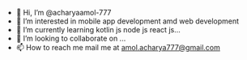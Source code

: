 - 👋 Hi, I’m @acharyaamol-777
- 👀 I’m interested in mobile app development amd web development
- 🌱 I’m currently learning kotlin js node js react js...
- 💞️ I’m looking to collaborate on ...
- 📫 How to reach me mail me at amol.acharya777@gmail.com

<!---
acharyaamol-777/acharyaamol-777 is a ✨ special ✨ repository because its `README.md` (this file) appears on your GitHub profile.
You can click the Preview link to take a look at your changes.
--->
